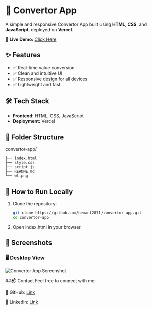 # 🔄 Convertor App

A simple and responsive Convertor App built using **HTML**, **CSS**, and **JavaScript**, deployed on **Vercel**.

🔗 **Live Demo:** [Click Here](https://convertot-app-git-main-hemant2871s-projects.vercel.app)

## ✨ Features

- ✅ Real-time value conversion
- ✅ Clean and intuitive UI
- ✅ Responsive design for all devices
- ✅ Lightweight and fast

## 🛠️ Tech Stack

- **Frontend:** HTML, CSS, JavaScript
- **Deployment:** Vercel

## 📁 Folder Structure

convertor-app/
```
├── index.html
├── style.css
├── script.js
├── README.md
└── wt.png
```


## 🚀 How to Run Locally

1. Clone the repository:
   ```bash
   git clone https://github.com/hemant2871/convertor-app.git
   cd convertor-app

2. Open index.html in your browser.

## 📸 Screenshots

### 🖥️ Desktop View

![Convertor App Screenshot](wt.png)

##📬 Contact
Feel free to connect with me:

🔗 GitHub: [Link](https://github.com/hemant2871)

💼 LinkedIn: [Link](http://www.linkedin.com/in/hemant-sharma-3135b4290)




